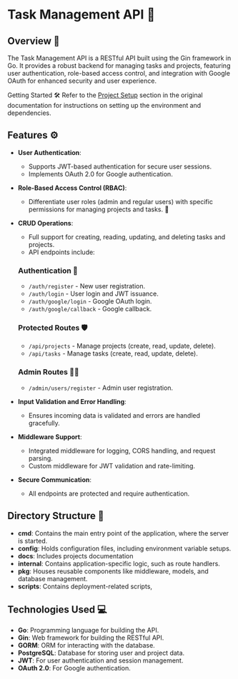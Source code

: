 # Task Management API 🚀

## Overview 🌟

The Task Management API is a RESTful API built using the Gin framework in Go. It provides a robust backend for managing tasks and projects, featuring user authentication, role-based access control, and integration with Google OAuth for enhanced security and user experience.

Getting Started 🛠️
Refer to the  [Project Setup](./docs/project_setup.md) section in the original documentation for instructions on setting up the environment and dependencies.

## Features ⚙️
-   **User Authentication**:
   
    -   Supports JWT-based authentication for secure user sessions.
    -   Implements OAuth 2.0 for Google authentication.
-   **Role-Based Access Control (RBAC)**:
 
    -   Differentiate user roles (admin and regular users) with specific permissions for managing projects and tasks. 👥
-   **CRUD Operations**:
    
    -   Full support for creating, reading, updating, and deleting tasks and projects.
    -   API endpoints include:
    
    ### Authentication 🔑
    
    -   `/auth/register` - New user registration.
    -   `/auth/login` - User login and JWT issuance.
    -   `/auth/google/login` - Google OAuth login.
    -   `/auth/google/callback` - Google callback.
    
    ### Protected Routes 🛡️
    
    -   `/api/projects` - Manage projects (create, read, update, delete).
    -   `/api/tasks` - Manage tasks (create, read, update, delete).
    
    ### Admin Routes 👨‍💼
    
    -   `/admin/users/register` - Admin user registration.
-   **Input Validation and Error Handling**:
    
    -   Ensures incoming data is validated and errors are handled gracefully.
-   **Middleware Support**:
    
    -   Integrated middleware for logging, CORS handling, and request parsing.
    -   Custom middleware for JWT validation and rate-limiting.
-   **Secure Communication**:
    -   All endpoints are protected and require authentication.

## Directory Structure 📁
-   **cmd**: Contains the main entry point of the application, where the server is started.
-   **config**: Holds configuration files, including environment variable setups.
-   **docs**: Includes projects documentation 
-   **internal**: Contains application-specific logic, such as route handlers.
-   **pkg**: Houses reusable components like middleware, models, and database management.
-   **scripts**: Contains deployment-related scripts,

## Technologies Used 💻

-   **Go**: Programming language for building the API.
-   **Gin**: Web framework for building the RESTful API.
-   **GORM**: ORM for interacting with the database.
-   **PostgreSQL**: Database for storing user and project data.
-   **JWT**: For user authentication and session management.
-   **OAuth 2.0**: For Google authentication.


